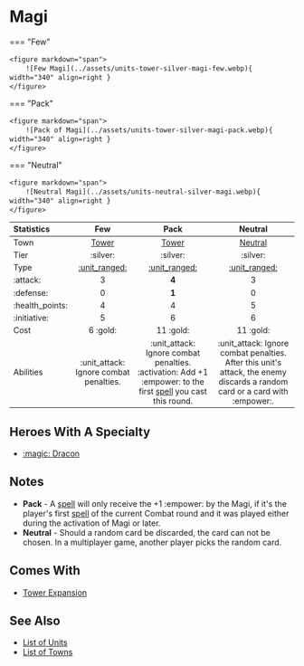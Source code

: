 # Magi

=== "Few"

    <figure markdown="span">
        ![Few Magi](../assets/units-tower-silver-magi-few.webp){ width="340" align=right }
    </figure>

=== "Pack"

    <figure markdown="span">
        ![Pack of Magi](../assets/units-tower-silver-magi-pack.webp){ width="340" align=right }
    </figure>

=== "Neutral"

    <figure markdown="span">
        ![Neutral Magi](../assets/units-neutral-silver-magi.webp){ width="340" align=right }
    </figure>


| Statistics | Few | Pack | Neutral |
| :--- | :---: | :---: | :---: |
| Town | [Tower](../towns/tower.md) | [Tower](../towns/tower.md) | [Neutral](../towns/neutral.md) |
| Tier | :silver: | :silver: | :silver: |
| Type | [:unit_ranged:](../keywords/ranged_unit.md) | [:unit_ranged:](../keywords/ranged_unit.md) | [:unit_ranged:](../keywords/ranged_unit.md) |
| :attack: | 3 | **4** | 3 |
| :defense: | 0 | **1** | 0 |
| :health_points: | 4 | 4 | 5 |
| :initiative: | 5 | 6 | 6 |
| Cost | 6 :gold: | 11 :gold: | 11 :gold: |
| Abilities | :unit_attack: Ignore combat penalties. | :unit_attack: Ignore combat penalties. :activation: Add +1 :empower: to the first [spell](../spells/index.md) you cast this round. | :unit_attack: Ignore combat penalties. After this unit's attack, the enemy discards a random card or a card with :empower:. |


## Heroes With A Specialty

- [:magic: Dracon](../heroes/dracon.md#specialty)


## Notes

- **Pack** - A [spell](../spells/index.md) will only receive the +1 :empower: by the Magi, if it's the player's first [spell](../spells/index.md) of the current Combat round and it was played either during the activation of Magi or later.
- **Neutral** - Should a random card be discarded, the card can not be chosen. In a multiplayer game, another player picks the random card.


## Comes With

- [Tower Expansion](../content/tower_expansion.md)


## See Also

- [List of Units](index.md)
- [List of Towns](../towns/index.md)